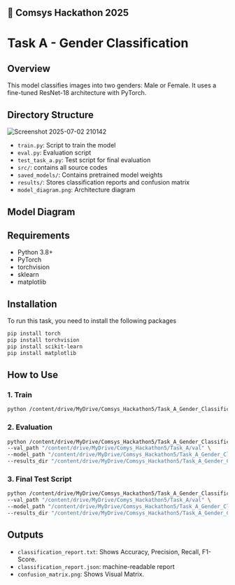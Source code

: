 🚀 Comsys Hackathon 2025
-------------------------

# Task A - Gender Classification 

## Overview
This model classifies images into two genders: Male or Female. It uses a fine-tuned ResNet-18 architecture with PyTorch.

## Directory Structure
![Screenshot 2025-07-02 210142](https://github.com/user-attachments/assets/37b00af5-4163-423b-b953-ad8cb04ac845)

- `train.py`: Script to train the model
- `eval.py`: Evaluation script
- `test_task_a.py`: Test script for final evaluation
- `src/`: contains all source codes 
- `saved_models/`: Contains pretrained model weights
- `results/`: Stores classification reports and confusion matrix
- `model_diagram.png`: Architecture diagram

## Model Diagram

## Requirements
- Python 3.8+
- PyTorch
- torchvision
- sklearn
- matplotlib

## Installation 
To run this task, you need to install the following packages
```bash
pip install torch
pip install torchvision
pip install scikit-learn
pip install matplotlib
```

## How to Use

### 1. Train
```bash
python /content/drive/MyDrive/Comsys_Hackathon5/Task_A_Gender_Classification/src/train.py 
```
### 2. Evaluation
```bash
python /content/drive/MyDrive/Comsys_Hackathon5/Task_A_Gender_Classification/src/eval.py \
--val_path "/content/drive/MyDrive/Comys_Hackathon5/Task_A/val" \
--model_path "/content/drive/MyDrive/Comsys_Hackathon5/Task_A_Gender_Classification/saved_models/gender_classifier_v1.pth" \
--results_dir "/content/drive/MyDrive/Comsys_Hackathon5/Task_A_Gender_Classification/results"
```
### 3. Final Test Script
```bash
python /content/drive/MyDrive/Comsys_Hackathon5/Task_A_Gender_Classification/src/test_task_a.py \
--val_path "/content/drive/MyDrive/Comys_Hackathon5/Task_A/val" \
--model_path "/content/drive/MyDrive/Comsys_Hackathon5/Task_A_Gender_Classification/saved_models/gender_classifier_v1.pth" \
--results_dir "/content/drive/MyDrive/Comsys_Hackathon5/Task_A_Gender_Classification/results"
```

## Outputs
- `classification_report.txt`: Shows Accuracy, Precision, Recall, F1-Score.
- `classification_report.json`: machine-readable report
- `confusion_matrix.png`: Shows Visual Matrix.

